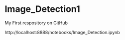 # Image_Detection1

My First respository on GitHub

http://localhost:8888/notebooks/Image_Detection.ipynb 
